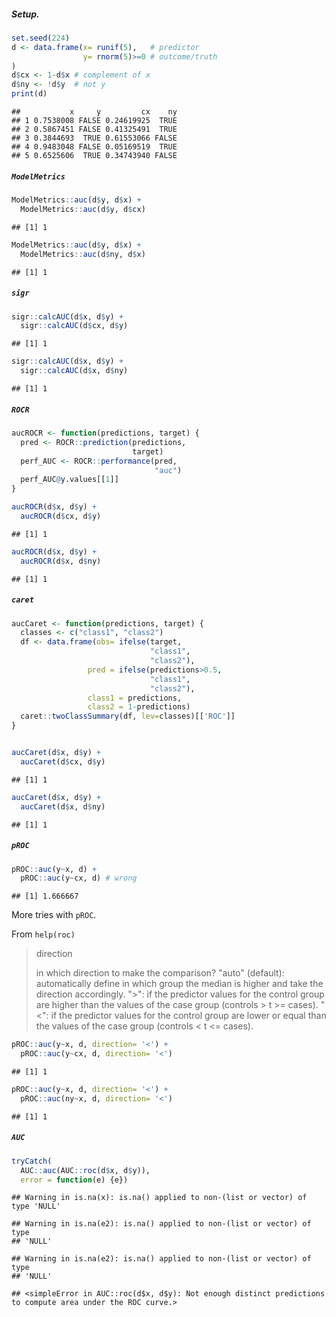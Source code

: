 ##### Setup.

``` r
set.seed(224)
d <- data.frame(x= runif(5),   # predictor
                y= rnorm(5)>=0 # outcome/truth
)
d$cx <- 1-d$x # complement of x
d$ny <- !d$y  # not y
print(d)
```

    ##           x     y         cx    ny
    ## 1 0.7538008 FALSE 0.24619925  TRUE
    ## 2 0.5867451 FALSE 0.41325491  TRUE
    ## 3 0.3844693  TRUE 0.61553066 FALSE
    ## 4 0.9483048 FALSE 0.05169519  TRUE
    ## 5 0.6525606  TRUE 0.34743940 FALSE

##### `ModelMetrics`

``` r
ModelMetrics::auc(d$y, d$x) +
  ModelMetrics::auc(d$y, d$cx)
```

    ## [1] 1

``` r
ModelMetrics::auc(d$y, d$x) +
  ModelMetrics::auc(d$ny, d$x)
```

    ## [1] 1

##### `sigr`

``` r
sigr::calcAUC(d$x, d$y) + 
  sigr::calcAUC(d$cx, d$y)
```

    ## [1] 1

``` r
sigr::calcAUC(d$x, d$y) +
  sigr::calcAUC(d$x, d$ny)
```

    ## [1] 1

##### `ROCR`

``` r
aucROCR <- function(predictions, target) {
  pred <- ROCR::prediction(predictions,
                           target)
  perf_AUC <- ROCR::performance(pred,
                                "auc")
  perf_AUC@y.values[[1]]
}

aucROCR(d$x, d$y) + 
  aucROCR(d$cx, d$y)
```

    ## [1] 1

``` r
aucROCR(d$x, d$y) + 
  aucROCR(d$x, d$ny)
```

    ## [1] 1

##### `caret`

``` r
aucCaret <- function(predictions, target) {
  classes <- c("class1", "class2")
  df <- data.frame(obs= ifelse(target, 
                               "class1", 
                               "class2"),
                 pred = ifelse(predictions>0.5, 
                               "class1", 
                               "class2"),
                 class1 = predictions,
                 class2 = 1-predictions)
  caret::twoClassSummary(df, lev=classes)[['ROC']]
}


aucCaret(d$x, d$y) + 
  aucCaret(d$cx, d$y)
```

    ## [1] 1

``` r
aucCaret(d$x, d$y) + 
  aucCaret(d$x, d$ny)
```

    ## [1] 1

##### `pROC`

``` r
pROC::auc(y~x, d) + 
  pROC::auc(y~cx, d) # wrong
```

    ## [1] 1.666667

More tries with `pROC`.

From `help(roc)`

> direction
>
> in which direction to make the comparison? "auto" (default): automatically define in which group the median is higher and take the direction accordingly. "&gt;": if the predictor values for the control group are higher than the values of the case group (controls &gt; t &gt;= cases). "&lt;": if the predictor values for the control group are lower or equal than the values of the case group (controls &lt; t &lt;= cases).

``` r
pROC::auc(y~x, d, direction= '<') + 
  pROC::auc(y~cx, d, direction= '<')
```

    ## [1] 1

``` r
pROC::auc(y~x, d, direction= '<') +
  pROC::auc(ny~x, d, direction= '<')
```

    ## [1] 1

##### `AUC`

``` r
tryCatch(
  AUC::auc(AUC::roc(d$x, d$y)),
  error = function(e) {e})
```

    ## Warning in is.na(x): is.na() applied to non-(list or vector) of type 'NULL'

    ## Warning in is.na(e2): is.na() applied to non-(list or vector) of type
    ## 'NULL'

    ## Warning in is.na(e2): is.na() applied to non-(list or vector) of type
    ## 'NULL'

    ## <simpleError in AUC::roc(d$x, d$y): Not enough distinct predictions to compute area under the ROC curve.>
